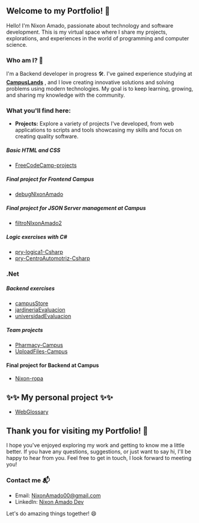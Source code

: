 ## Welcome to my Portfolio! 👋

Hello! I'm Nixon Amado, passionate about technology and software development. This is my virtual space where I share my projects, explorations, and experiences in the world of programming and computer science.

### Who am I? 🚀

I'm a Backend developer in progress 🛠️. I've gained experience studying at **[CampusLands](https://www.linkedin.com/company/campuslands/)**
, and I love creating innovative solutions and solving problems using modern technologies. My goal is to keep learning, growing, and sharing my knowledge with the community.

### What you'll find here:

- **Projects:** Explore a variety of projects I've developed, from web applications to scripts and tools showcasing my skills and focus on creating quality software.
  
  
##### Basic HTML and CSS
- [FreeCodeCamp-projects](https://github.com/NixonAmado/FreeCodeCamp-projects)
##### Final project for Frontend Campus
- [debugNIxonAmado](https://github.com/NixonAmado/debugNIxonAmado)
##### Final project for JSON Server management at Campus
- [filtroNIxonAmado2](https://github.com/NixonAmado/filtroNIxonAmado2)

##### Logic exercises with C# 
- [pry-logica1-Csharp](https://github.com/NixonAmado/pry-logica1-Csharp)
- [pry-CentroAutomotriz-Csharp](https://github.com/NixonAmado/pry-CentroAutomotriz-Csharp)
### .Net
##### Backend exercises  
- [campusStore](https://github.com/NixonAmado/campusStore)
- [jardineriaEvaluacion](https://github.com/NixonAmado/jardineriaEvaluacion)
- [universidadEvaluacion](https://github.com/NixonAmado/universidadEvaluacion)

##### Team projects 
- [Pharmacy-Campus](https://github.com/NixonAmado/Pharmacy-Campus)
- [UploadFiles-Campus](https://github.com/NixonAmado/UploadFiles-Campus)

#### Final project for Backend at Campus
- [Nixon-ropa](https://github.com/NixonAmado/Nixon-ropa)

## ✨✨ My personal project ✨✨
- [WebGlossary](https://github.com/NixonAmado/WebGlossary)

## Thank you for visiting my Portfolio! 🚀

I hope you've enjoyed exploring my work and getting to know me a little better. If you have any questions, suggestions, or just want to say hi, I'll be happy to hear from you. Feel free to get in touch, I look forward to meeting you!

### Contact me 📬

- Email: NixonAmado00@gmail.com
- LinkedIn: [Nixon Amado Dev](www.linkedin.com/in/nixonamadodev)

Let's do amazing things together! 😄
